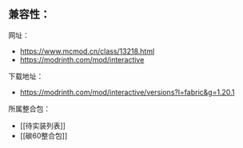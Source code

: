 兼容性：
- 

网址：
- https://www.mcmod.cn/class/13218.html
- https://modrinth.com/mod/interactive

下载地址：
- https://modrinth.com/mod/interactive/versions?l=fabric&g=1.20.1

所属整合包：
- [[待实装列表]]
- [[碳60整合包]]